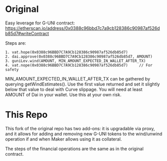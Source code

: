 # Original

Easy leverage for G-UNI contract: https://etherscan.io/address/0x0388c96bbd7c7a9cb128386c90987af526db85d7#writeContract

Steps are:

```
1. vat.hope(0x0388c96BBD7C7A9Cb128386c90987af526db85d7)
2. dai.approve(0x0388c96BBD7C7A9Cb128386c90987af526db85d7, AMOUNT)
3. guniLev.wind(AMOUNT, MIN_AMOUNT_EXPECTED_IN_WALLET_AFTER_TX)
4. vat.nope(0x0388c96BBD7C7A9Cb128386c90987af526db85d7)		// For safety
```

MIN_AMOUNT_EXPECTED_IN_WALLET_AFTER_TX can be gathered by querying getWindEstimates(). Use the first value returned and set it slightly below that value to deal with Curve slippage. You will need at least AMOUNT of Dai in your wallet. Use this at your own risk.

# This Repo

This fork of the original repo has two add-ons: it is upgradable via proxy, and it allows for adding and removing new G-UNI tokens to the wind/unwind operation if and when Maker allows using it as collateral. 

The steps of the financial operations are the same as in the original contract.
